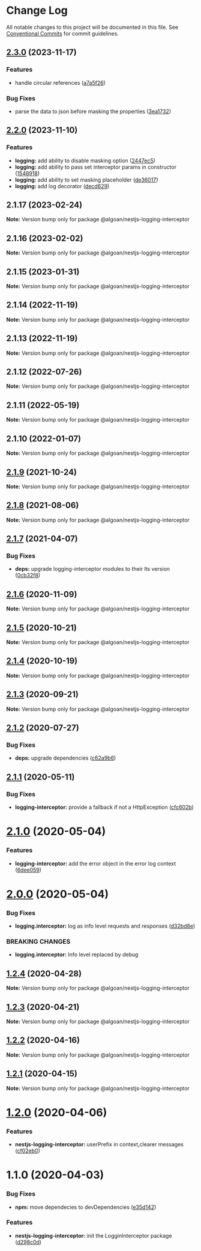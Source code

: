 # Change Log

All notable changes to this project will be documented in this file.
See [Conventional Commits](https://conventionalcommits.org) for commit guidelines.

## [2.3.0](https://github.com/algoan/nestjs-components/compare/@algoan/nestjs-logging-interceptor@2.2.0...@algoan/nestjs-logging-interceptor@2.3.0) (2023-11-17)


### Features

* handle circular references ([a7a5f26](https://github.com/algoan/nestjs-components/commit/a7a5f26272c089e8285795234110b058d520aa81))


### Bug Fixes

* parse the data to json before masking the properties ([3ea1732](https://github.com/algoan/nestjs-components/commit/3ea17320b24f000805d29f2d68db2db933b6d0b5))



## [2.2.0](https://github.com/algoan/nestjs-components/compare/@algoan/nestjs-logging-interceptor@2.1.17...@algoan/nestjs-logging-interceptor@2.2.0) (2023-11-10)


### Features

* **logging:** add ability to disable masking option ([2447ec5](https://github.com/algoan/nestjs-components/commit/2447ec5c6fdcb73ede244f64bf1e1e098381b338))
* **logging:** add ability to pass set interceptor params in constructor ([1548918](https://github.com/algoan/nestjs-components/commit/1548918ad07a943fa6264c53ebc9b643b6c34ca9))
* **logging:** add ability to set masking placeholder ([de36017](https://github.com/algoan/nestjs-components/commit/de3601794a43fbb8215d8b1e0e287ef0ae4d43c2))
* **logging:** add log decorator ([decd629](https://github.com/algoan/nestjs-components/commit/decd629acaba22ced96208dc6c37c5ef8ccad69f))



## 2.1.17 (2023-02-24)

**Note:** Version bump only for package @algoan/nestjs-logging-interceptor





## 2.1.16 (2023-02-02)

**Note:** Version bump only for package @algoan/nestjs-logging-interceptor





## 2.1.15 (2023-01-31)

**Note:** Version bump only for package @algoan/nestjs-logging-interceptor





## 2.1.14 (2022-11-19)

**Note:** Version bump only for package @algoan/nestjs-logging-interceptor





## 2.1.13 (2022-11-19)

**Note:** Version bump only for package @algoan/nestjs-logging-interceptor





## 2.1.12 (2022-07-26)

**Note:** Version bump only for package @algoan/nestjs-logging-interceptor





## 2.1.11 (2022-05-19)

**Note:** Version bump only for package @algoan/nestjs-logging-interceptor





## 2.1.10 (2022-01-07)

**Note:** Version bump only for package @algoan/nestjs-logging-interceptor





## [2.1.9](https://github.com/algoan/nestjs-components/compare/@algoan/nestjs-logging-interceptor@2.1.8...@algoan/nestjs-logging-interceptor@2.1.9) (2021-10-24)

**Note:** Version bump only for package @algoan/nestjs-logging-interceptor





## [2.1.8](https://github.com/algoan/nestjs-components/compare/@algoan/nestjs-logging-interceptor@2.1.7...@algoan/nestjs-logging-interceptor@2.1.8) (2021-08-06)

**Note:** Version bump only for package @algoan/nestjs-logging-interceptor





## [2.1.7](https://github.com/algoan/nestjs-components/compare/@algoan/nestjs-logging-interceptor@2.1.6...@algoan/nestjs-logging-interceptor@2.1.7) (2021-04-07)


### Bug Fixes

* **deps:** upgrade logging-interceptor modules to their lts version ([0cb32f8](https://github.com/algoan/nestjs-components/commit/0cb32f88039b8af6ee7f5afb291f46bf4b0ca3b7))





## [2.1.6](https://github.com/algoan/nestjs-components/compare/@algoan/nestjs-logging-interceptor@2.1.5...@algoan/nestjs-logging-interceptor@2.1.6) (2020-11-09)

**Note:** Version bump only for package @algoan/nestjs-logging-interceptor





## [2.1.5](https://github.com/algoan/nestjs-components/compare/@algoan/nestjs-logging-interceptor@2.1.4...@algoan/nestjs-logging-interceptor@2.1.5) (2020-10-21)

**Note:** Version bump only for package @algoan/nestjs-logging-interceptor





## [2.1.4](https://github.com/algoan/nestjs-components/compare/@algoan/nestjs-logging-interceptor@2.1.3...@algoan/nestjs-logging-interceptor@2.1.4) (2020-10-19)

**Note:** Version bump only for package @algoan/nestjs-logging-interceptor





## [2.1.3](https://github.com/algoan/nestjs-components/compare/@algoan/nestjs-logging-interceptor@2.1.2...@algoan/nestjs-logging-interceptor@2.1.3) (2020-09-21)

**Note:** Version bump only for package @algoan/nestjs-logging-interceptor





## [2.1.2](https://github.com/algoan/nestjs-components/compare/@algoan/nestjs-logging-interceptor@2.1.1...@algoan/nestjs-logging-interceptor@2.1.2) (2020-07-27)


### Bug Fixes

* **deps:** upgrade dependencies ([c62a9b6](https://github.com/algoan/nestjs-components/commit/c62a9b6f9cf84ffe1794c3f9cd60cd98cb68e044))





## [2.1.1](https://github.com/algoan/nestjs-components/compare/@algoan/nestjs-logging-interceptor@2.1.0...@algoan/nestjs-logging-interceptor@2.1.1) (2020-05-11)


### Bug Fixes

* **logging-interceptor:** provide a fallback if not a HttpException ([cfc602b](https://github.com/algoan/nestjs-components/commit/cfc602b89180737d1a41a1c33d92a18886df3f2b))





# [2.1.0](https://github.com/algoan/nestjs-components/compare/@algoan/nestjs-logging-interceptor@2.0.0...@algoan/nestjs-logging-interceptor@2.1.0) (2020-05-04)


### Features

* **logging-interceptor:** add the error object in the error log context ([6dee059](https://github.com/algoan/nestjs-components/commit/6dee059908b69550af2e81e491e9974ae9cfac30))





# [2.0.0](https://github.com/algoan/nestjs-components/compare/@algoan/nestjs-logging-interceptor@1.2.4...@algoan/nestjs-logging-interceptor@2.0.0) (2020-05-04)


### Bug Fixes

* **logging.interceptor:** log as info level requests and responses ([d32bd8e](https://github.com/algoan/nestjs-components/commit/d32bd8e01c6a53747e2ddfb4f2df9b7539408c0c))


### BREAKING CHANGES

* **logging.interceptor:** Info level replaced by debug





## [1.2.4](https://github.com/algoan/nestjs-components/compare/@algoan/nestjs-logging-interceptor@1.2.3...@algoan/nestjs-logging-interceptor@1.2.4) (2020-04-28)

**Note:** Version bump only for package @algoan/nestjs-logging-interceptor





## [1.2.3](https://github.com/algoan/nestjs-components/compare/@algoan/nestjs-logging-interceptor@1.2.2...@algoan/nestjs-logging-interceptor@1.2.3) (2020-04-21)

**Note:** Version bump only for package @algoan/nestjs-logging-interceptor





## [1.2.2](https://github.com/algoan/nestjs-components/compare/@algoan/nestjs-logging-interceptor@1.2.1...@algoan/nestjs-logging-interceptor@1.2.2) (2020-04-16)

**Note:** Version bump only for package @algoan/nestjs-logging-interceptor





## [1.2.1](https://github.com/algoan/nestjs-components/compare/@algoan/nestjs-logging-interceptor@1.2.0...@algoan/nestjs-logging-interceptor@1.2.1) (2020-04-15)

**Note:** Version bump only for package @algoan/nestjs-logging-interceptor





# [1.2.0](https://github.com/algoan/nestjs-components/compare/@algoan/nestjs-logging-interceptor@1.1.0...@algoan/nestjs-logging-interceptor@1.2.0) (2020-04-06)


### Features

* **nestjs-logging-interceptor:** userPrefix in context,clearer messages ([cf02eb0](https://github.com/algoan/nestjs-components/commit/cf02eb0714ff79e2cc0a185c80ebfe34e7a7dfcd))





# 1.1.0 (2020-04-03)


### Bug Fixes

* **npm:** move dependecies to devDependencies ([e35d142](https://github.com/algoan/nestjs-components/commit/e35d1425d7faebbade5c5468836112f76c709c31))


### Features

* **nestjs-logging-interceptor:** init the LogginInterceptor package ([d298c0d](https://github.com/algoan/nestjs-components/commit/d298c0d37238d16d7058de956b2ddeae5ae255a7))
